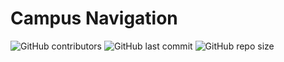 # Campus Navigation
![GitHub contributors](https://img.shields.io/github/contributors/keerthigorla22/Campus-Navigation)
![GitHub last commit](https://img.shields.io/github/last-commit/keerthigorla22/Campus-Navigation)
![GitHub repo size](https://img.shields.io/github/repo-size/keerthigorla22/Campus-Navigation)
